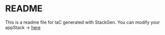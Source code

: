 # README
This is a readme file for IaC generated with StackGen.
You can modify your appStack -> [here](http://main.dev.stackgen.com/appstacks/647204f2-bdb1-4065-a836-583c646a594f)
